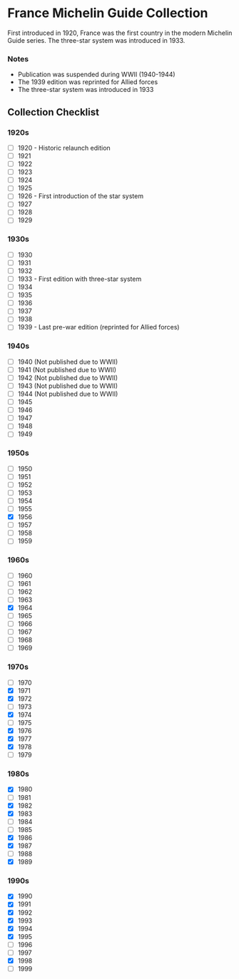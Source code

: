 # France Michelin Guide Collection

First introduced in 1920, France was the first country in the modern Michelin Guide series. The three-star system was introduced in 1933.

### Notes

- Publication was suspended during WWII (1940-1944)
- The 1939 edition was reprinted for Allied forces
- The three-star system was introduced in 1933

## Collection Checklist

### 1920s

- [ ] 1920 - Historic relaunch edition
- [ ] 1921
- [ ] 1922
- [ ] 1923
- [ ] 1924
- [ ] 1925
- [ ] 1926 - First introduction of the star system
- [ ] 1927
- [ ] 1928
- [ ] 1929

### 1930s

- [ ] 1930
- [ ] 1931
- [ ] 1932
- [ ] 1933 - First edition with three-star system
- [ ] 1934
- [ ] 1935
- [ ] 1936
- [ ] 1937
- [ ] 1938
- [ ] 1939 - Last pre-war edition (reprinted for Allied forces)

### 1940s

- [ ] 1940 (Not published due to WWII)
- [ ] 1941 (Not published due to WWII)
- [ ] 1942 (Not published due to WWII)
- [ ] 1943 (Not published due to WWII)
- [ ] 1944 (Not published due to WWII)
- [ ] 1945
- [ ] 1946
- [ ] 1947
- [ ] 1948
- [ ] 1949

### 1950s

- [ ] 1950
- [ ] 1951
- [ ] 1952
- [ ] 1953
- [ ] 1954
- [ ] 1955
- [x] 1956
- [ ] 1957
- [ ] 1958
- [ ] 1959

### 1960s

- [ ] 1960
- [ ] 1961
- [ ] 1962
- [ ] 1963
- [x] 1964
- [ ] 1965
- [ ] 1966
- [ ] 1967
- [ ] 1968
- [ ] 1969

### 1970s

- [ ] 1970
- [x] 1971
- [x] 1972
- [ ] 1973
- [x] 1974
- [ ] 1975
- [x] 1976
- [x] 1977
- [x] 1978
- [ ] 1979

### 1980s

- [x] 1980
- [ ] 1981
- [x] 1982
- [x] 1983
- [ ] 1984
- [ ] 1985
- [x] 1986
- [x] 1987
- [ ] 1988
- [x] 1989

### 1990s

- [x] 1990
- [x] 1991
- [x] 1992
- [x] 1993
- [x] 1994
- [x] 1995
- [ ] 1996
- [ ] 1997
- [x] 1998
- [ ] 1999
